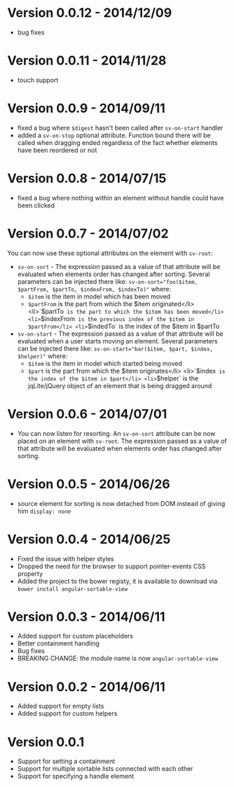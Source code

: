Version 0.0.12 - 2014/12/09
================

  * bug fixes

Version 0.0.11 - 2014/11/28
================

  * touch support

Version 0.0.9 - 2014/09/11
================

  * fixed a bug where `$digest` hasn't been called after `sv-on-start` handler
  * added a `sv-on-stop` optional attribute. Function bound there will be called when dragging ended regardless of the fact whether elements have been reordered or not

Version 0.0.8 - 2014/07/15
================

  * fixed a bug where nothing within an element without handle could have been clicked


Version 0.0.7 - 2014/07/02
================

You can now use these optional attributes on the element with `sv-root`:
  * `sv-on-sort` - The expression passed as a value of that attribute will be evaluated when elements order has changed after sorting. Several parameters can be injected there like: `sv-on-sort="foo($item, $partFrom, $partTo, $indexFrom, $indexTo)"` where:
				<ul>
					<li>`$item` is the item in model which has been moved</li>
					<li>`$partFrom` is the part from which the $item originated</li>
					<li>`$partTo` is the part to which the $item has been moved</li>
					<li>`$indexFrom` is the previous index of the $item in $partFrom</li>
					<li>`$indedTo` is the index of the $item in $partTo</li>
				</ul>
			</li>
  * `sv-on-start` - The expression passed as a value of that attribute will be evaluated when a user starts moving an element. Several parameters can be injected there like: `sv-on-start="bar($item, $part, $index, $helper)"` where:
				<ul>
					<li>`$item` is the item in model which started being moved</li>
					<li>`$part` is the part from which the $item originates</li>
					<li>`$index` is the index of the $item in $part</li>
					<li>`$helper` is the jqLite/jQuery object of an element that is being dragged around</li>
				</ul>
			</li>

Version 0.0.6 - 2014/07/01
================

  * You can now listen for resorting. An `sv-on-sort` attribute can be now placed on an element with `sv-root`. The expression passed as a value of that attribute will be evaluated when elements order has changed after sorting.

Version 0.0.5 - 2014/06/26
================

  * source element for sorting is now detached from DOM instead of giving him `display: none`

Version 0.0.4 - 2014/06/25
================

  * Fixed the issue with helper styles
  * Dropped the need for the browser to support pointer-events CSS property
  * Added the project to the bower registy, it is available to download via `bower install angular-sortable-view`

Version 0.0.3 - 2014/06/11
================

  * Added support for custom placeholders
  * Better containment handling
  * Bug fixes
  * BREAKING CHANGE: the module name is now `angular-sortable-view`

Version 0.0.2 - 2014/06/11
================

  * Added support for empty lists
  * Added support for custom helpers

Version 0.0.1
================

  * Support for setting a containment
  * Support for multiple sortable lists connected with each other
  * Support for specifying a handle element
